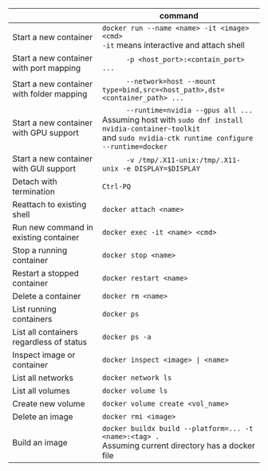|                                           | command                                                                                                                                                                                 |
| ----------------------------------------- | --------------------------------------------------------------------------------------------------------------------------------------------------------------------------------------- |
| Start a new container                     | `docker run --name <name> -it <image> <cmd>` <br/> `-it` means interactive and attach shell                                                                                             |
| Start a new container with port mapping   | &emsp;&emsp;&emsp;`-p <host_port>:<contain_port> ...`                                                                                                                                   |
| Start a new container with folder mapping | &emsp;&emsp;&emsp;`--network=host --mount type=bind,src=<host_path>,dst=<container_path> ...`                                                                                           |
| Start a new container with GPU support    | &emsp;&emsp;&emsp;`--runtime=nvidia --gpus all ...` <br/> Assuming host with `sudo dnf install nvidia-container-toolkit` <br/> and `sudo nvidia-ctk runtime configure --runtime=docker` |
| Start a new container with GUI support    | &emsp;&emsp;&emsp;`-v /tmp/.X11-unix:/tmp/.X11-unix -e DISPLAY=$DISPLAY`                                                                                                                |
| Detach with termination                   | `Ctrl-PQ`                                                                                                                                                                               |  |
| Reattach to  existing shell               | `docker attach <name>`                                                                                                                                                                  |
| Run new command in existing container     | `docker exec -it <name> <cmd>`                                                                                                                                                          |
| Stop a running container                  | `docker stop <name>`                                                                                                                                                                    |
| Restart a stopped container               | `docker restart <name>`                                                                                                                                                                 |
| Delete a container                        | `docker rm <name>`                                                                                                                                                                      |
| List running containers                   | `docker ps`                                                                                                                                                                             |
| List all containers regardless of status  | `docker ps -a`                                                                                                                                                                          |
| Inspect image or container                | `docker inspect <image> \| <name>`                                                                                                                                                      |
| List all networks                         | `docker network ls`                                                                                                                                                                     |
| List all volumes                          | `docker volume ls`                                                                                                                                                                      |
| Create new volume                         | `docker volume create <vol_name>`                                                                                                                                                       |
| Delete an image                           | `docker rmi <image>`                                                                                                                                                                    |
| Build an image                            | `docker buildx build --platform=... -t <name>:<tag> .` <br/> Assuming current directory has a docker file                                                                               |

